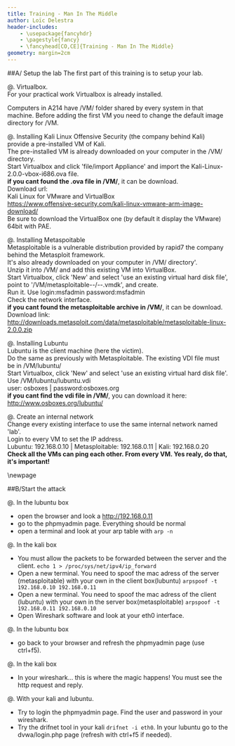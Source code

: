 ```yaml
---
title: Training - Man In The Middle
author: Loïc Delestra
header-includes:
    - \usepackage{fancyhdr}
    - \pagestyle{fancy}
    - \fancyhead[CO,CE]{Training - Man In The Middle}
geometry: margin=2cm
---
```


##A/ Setup the lab
The first part of this training is to setup your lab.   

@. Virtualbox.   
For your practical work Virtualbox is already installed.

Computers in A214 have /VM/ folder shared by every system in that machine. Before adding the first VM you need to change the default image directory for /VM.

@. Installing Kali Linux
Offensive Security (the company behind Kali) provide a pre-installed VM of Kali.   
The pre-installed VM is already downloaded on your computer in the /VM/ directory.   
Start Virtualbox and click 'file/import Appliance' and import the Kali-Linux-2.0.0-vbox-i686.ova file.   
**if you cant found the .ova file in /VM/**, it can be download.   
Download url:   
Kali Linux for VMware and VirtualBox   
https://www.offensive-security.com/kali-linux-vmware-arm-image-download/   
Be sure to download the VirtualBox one (by default it display the VMware) 64bit with PAE.   

@. Installing Metaspoitable   
Metasploitable is a vulnerable distribution provided by rapid7 the company behind the Metasploit framework.   
It's also already downloaded on your computer in /VM/ directory'.   
Unzip it into /VM/ and add this existing VM into VirtualBox.   
Start Virtualbox, click 'New' and select 'use an existing virtual hard disk file', point to '/VM/metasploitable--/--.vmdk', and create.   
Run it. Use login:msfadmin password:msfadmin   
Check the network interface.   
**if you cant found the metasploitable archive in /VM/**, it can be download.   
Download link:   
http://downloads.metasploit.com/data/metasploitable/metasploitable-linux-2.0.0.zip   

@. Installing Lubuntu   
Lubuntu is the client machine (here the victim).   
Do the same as previously with Metasploitable. The existing VDI file must be in /VM/lubuntu/   
Start Virtualbox, click 'New' and select 'use an existing virtual hard disk file'. Use /VM/lubuntu/lubuntu.vdi   
user: osboxes | password:osboxes.org   
**if you cant find the vdi file in /VM/**, you can download it here:   
http://www.osboxes.org/lubuntu/   

@. Create an internal network   
Change every existing interface to use the same internal network named 'lab'.   
Login to every VM to set the IP address.   
Lubuntu: 192.168.0.10 | Metasploitable: 192.168.0.11 | Kali: 192.168.0.20   
**Check all the VMs can ping each other. From every VM. Yes realy, do that, it's important!**   

\newpage

##B/Start the attack

@. In the lubuntu box
- open the browser and look a http://192.168.0.11
- go to the phpmyadmin page. Everything should be normal
- open a terminal and look at your arp table with `arp -n`

@. In the kali box   

- You must allow the packets to be forwarded between the server and the client. `echo 1 > /proc/sys/net/ipv4/ip_forward` 
- Open a new terminal. You need to spoof the mac adress of the server (metasploitable) with your own in the client box(lubuntu) `arpspoof -t 192.168.0.10 192.168.0.11`
- Open a new terminal. You need to spoof the mac adress of the client (lubuntu) with your own in the server box(metasploitable) `arpspoof -t 192.168.0.11 192.168.0.10`
- Open Wireshark software and look at your eth0 interface.

@. In the lubuntu box

- go back to your browser and refresh the phpmyadmin page (use ctrl+f5).

@. In the kali box
- In your wireshark... this is where the magic happens! You must see the http request and reply.

@. With your kali and lubuntu.

- Try to login the phpmyadmin page. Find the user and password in your wireshark.
- Try the drifnet tool in your kali `drifnet -i eth0`. In your lubuntu go to the dvwa/login.php page (refresh with ctrl+f5 if needed).

